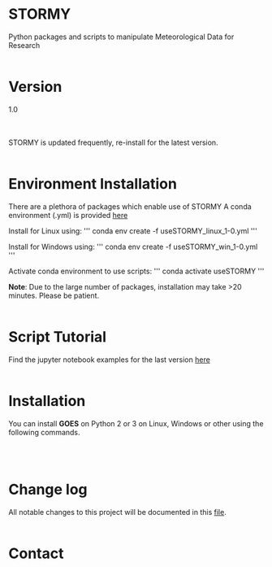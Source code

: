 # STORMY

Python packages and scripts to manipulate Meteorological Data for Research
<br><br>

# Version
1.0

<br><br>
STORMY is updated frequently, re-install for the latest version.
<br><br>

# Environment Installation
There are a plethora of packages which enable use of STORMY
A conda environment (.yml) is provided [here](https://github.com/twhite1031/STORMY/setup_envs)

Install for Linux using:
'''
conda env create -f useSTORMY_linux_1-0.yml
'''

Install for Windows using:
'''
conda env create -f useSTORMY_win_1-0.yml
'''

Activate conda environment to use scripts:
'''
conda activate useSTORMY
'''


**Note**: Due to the large number of packages, installation may take >20 minutes. Please be patient.
<br><br>

# Script Tutorial
Find the jupyter notebook examples for the last version [here](https://github.com/twhite1031/STORMY/)
<br><br>

# Installation
You can install **GOES** on Python 2 or 3 on Linux, Windows or other using the following commands.

<br><br>

# Change log
All notable changes to this project will be documented in this [file](https://github.com/twhite1031/STORMY/CHANGELOG.md).
<br><br>

# Contact



